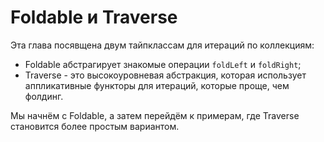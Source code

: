 # Foldable и Traverse

Эта глава посявщена двум тайпклассам для итераций по коллекциям:

- Foldable абстрагирует знакомые операции `foldLeft` и `foldRight`;
- Traverse - это высокоуровневая абстракция, которая использует аппликативные функторы для итераций, которые проще, чем фолдинг.

Мы начнём с Foldable, а затем перейдём к примерам, где Traverse становится более простым вариантом.
